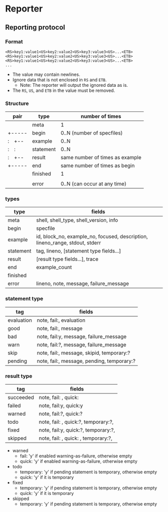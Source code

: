 # Reporter

## Reporting protocol

### Format

```text
<RS>key1:value1<US>key2:value2<US>key3:value3<US>...<ETB>
<RS>key1:value1<US>key2:value2<US>key3:value3<US>...<ETB>
<RS>key1:value1<US>key2:value2<US>key3:value3<US>...<ETB>
...
```

- The value may contain newlines.
- Ignore data that is not enclosed in `RS` and `ETB`.
  - Note: The reporter will output the ignored data as is.
- The `RS`, `US`, and `ETB` in the value must be removed.

### Structure

| pair   | type      | number of times                 |
| ------ | --------- | ------------------------------- |
|        | meta      | 1                               |
| +----- | begin     | 0..N (number of specfiles)      |
| :　+-- | example   | 0..N                            |
| :　:   | statement | 0..N                            |
| :　+-- | result    | same number of times as example |
| +----- | end       | same number of times as begin   |
|        | finished  | 1                               |
|        |           |                                 |
|        | error     | 0..N (can occur at any time)    |

### types

| type      | fields                                                                       |
| --------- | ---------------------------------------------------------------------------- |
| meta      | shell, shell_type, shell_version, info                                       |
| begin     | specfile                                                                     |
| example   | id, block_no, example_no, focused, description, lineno_range, stdout, stderr |
| statement | tag, lineno, [statement type fields...]                                      |
| result    | [result type fields...], trace                                               |
| end       | example_count                                                                |
| finished  |                                                                              |
| error     | lineno, note, message, failure_message                                       |

### statement type

| tag        | fields                                      |
| ---------- | ------------------------------------------- |
| evaluation | note, fail:,  evaluation                    |
| good       | note, fail:,  message                       |
| bad        | note, fail:y, message, failure_message      |
| warn       | note, fail:?, message, failure_message      |
| skip       | note, fail:,  message, skipid, temporary:?  |
| pending    | note, fail:,  message, pending, temporary:? |

### result type

| tag       | fields                              |
| --------- | ----------------------------------- |
| succeeded | note, fail: , quick:                |
| failed    | note, fail:y, quick:y               |
| warned    | note, fail:?, quick:?               |
| todo      | note, fail: , quick:?, temporary:?, |
| fixed     | note, fail:y, quick:?, temporary:?, |
| skipped   | note, fail: , quick: , temporary:?, |

- warned
  - fail: 'y' if enabled warning-as-failure, otherwise empty
  - quick: 'y' if enabled warning-as-failure, otherwise empty
- todo
  - temporary: 'y' if pending statement is temporary, otherwise empty
  - quick: 'y' if it is temporary
- fixed
  - temporary: 'y' if pending statement is temporary, otherwise empty
  - quick: 'y' if it is temporary
- skipped
  - temporary: 'y' if pending statement is temporary, otherwise empty

